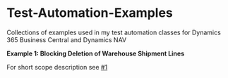 # Test-Automation-Examples
Collections of examples used in my test automation classes for Dynamics 365 Business Central and Dynamics NAV

__Example 1: Blocking Deletion of Warehouse Shipment Lines__

For short scope description see [#1](https://github.com/fluxxus-nl/Test-Automation-Examples/issues/1)
